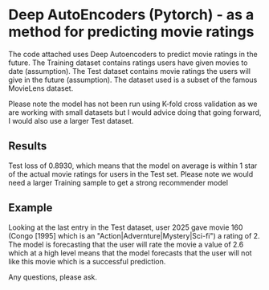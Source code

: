 Deep AutoEncoders (Pytorch) - as a method for predicting movie ratings
===


The code attached uses Deep Autoencoders to predict movie ratings in the future.
The Training dataset contains ratings users have given movies to date (assumption).
The Test dataset contains movie ratings the users will give in the future (assumption).
The dataset used is a subset of the famous MovieLens dataset.

Please note the model has not been run using K-fold cross validation as we are working with small datasets but
I would advice doing that going forward, I would also use a larger Test dataset.


Results
---

Test loss of 0.8930, which means that the model on average is within 1 star of the actual movie ratings for users in the Test set.
Please note we would need a larger Training sample to get a strong recommender model


Example
---
Looking at the last entry in the Test dataset, user 2025 gave movie 160 (Congo [1995] which is an "Action|Advernture|Mystery|Sci-fi") a rating of 2. 
The model is forecasting that the user will rate the movie a value of 2.6 which at a high level means that the model forecasts that the user will not like
this movie which is a successful prediction.


Any questions, please ask.
